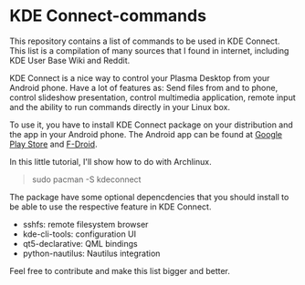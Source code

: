 # KDE Connect-commands
This repository contains a list of commands to be used in KDE Connect.<br>
This list is a compilation of many sources that I found in internet, including KDE User Base Wiki and Reddit.<br>

KDE Connect is a nice way to control your Plasma Desktop from your Android phone. Have a lot of features as: Send files from and to phone, control slideshow presentation, control multimedia application, remote input and the ability to run commands directly in your Linux box.<br>

To use it, you have to install KDE Connect package on your distribution and the app in your Android phone.
The Android app can be found at [Google Play Store](https://play.google.com/store/apps/details?id=org.kde.kdeconnect_tp) and [F-Droid](https://f-droid.org/packages/org.kde.kdeconnect_tp/).<br>

In this little tutorial, I'll show how to do with Archlinux.<br>
>sudo pacman -S kdeconnect

The package have some optional depencdencies that you should install to be able to use the respective feature in KDE Connect.<br>
* sshfs: remote filesystem browser
* kde-cli-tools: configuration UI
* qt5-declarative: QML bindings
* python-nautilus: Nautilus integration

Feel free to contribute and make this list bigger and better.
